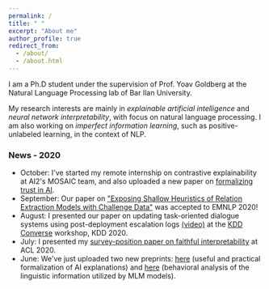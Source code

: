 ```yaml
---
permalink: /
title: " "
excerpt: "About me"
author_profile: true
redirect_from: 
  - /about/
  - /about.html
---
```


I am a Ph.D student under the supervision of Prof. Yoav Goldberg at the Natural Language Processing lab of Bar Ilan University.

My research interests are mainly in *explainable artificial intelligence* and *neural network interpretability*, with focus on natural language processing. I am also working on *imperfect information learning*, such as positive-unlabeled learning, in the context of NLP.

### News - 2020

* October: I've started my remote internship on contrastive explainability at AI2's MOSAIC team, and also uploaded a new paper on [formalizing trust in AI](https://arxiv.org/abs/2010.07487).
* September: Our paper on ["Exposing Shallow Heuristics of Relation Extraction Models with Challenge Data"](https://arxiv.org/pdf/2010.03656.pdf) was accepted to EMNLP 2020!
* August: I presented our paper on updating task-oriented dialogue systems using post-deployment escalation logs [(video)](https://www.youtube.com/watch?v=_4Crv-RZWpg) at the [KDD Converse](https://conversekdd20.github.io/) workshop, KDD 2020.
* July: I presented my [survey-position paper on faithful interpretability](https://arxiv.org/abs/2004.03685) at ACL 2020. 
* June: We've just uploaded two new preprints: [here](https://arxiv.org/abs/2006.01067) (useful and practical formalization of AI explanations) and [here](https://arxiv.org/abs/2006.00995) (behavioral analysis of the linguistic information utilized by MLM models).


